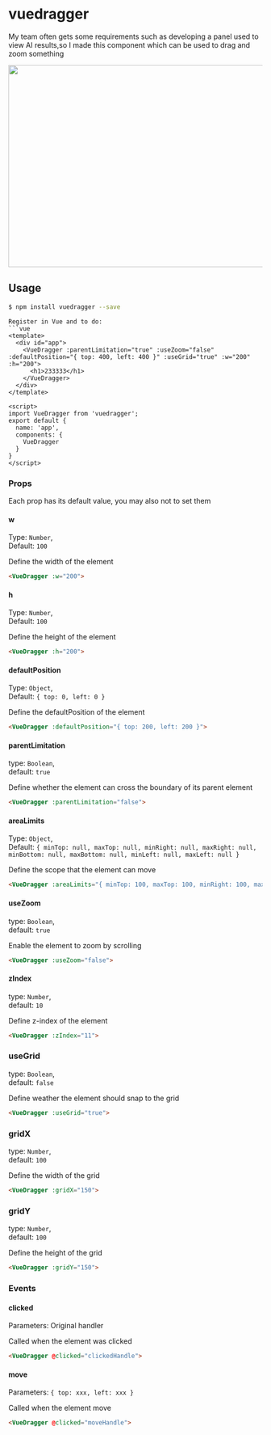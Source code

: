 # vuedragger
My team often gets some requirements such as developing a panel used to view AI results,so I made this component which can be used to drag and zoom something
<div align='center'>
 <img src='https://i.loli.net/2020/01/07/KtP1T9h7vwBuOeb.gif' width='600px' height='400px'/>
</div>

## Usage
```bash
$ npm install vuedragger --save
```    
```
Register in Vue and to do:
```vue
<template>
  <div id="app">
    <VueDragger :parentLimitation="true" :useZoom="false" :defaultPosition="{ top: 400, left: 400 }" :useGrid="true" :w="200" :h="200">
      <h1>233333</h1>
    </VueDragger>
  </div>
</template>

<script>
import VueDragger from 'vuedragger';
export default {
  name: 'app',
  components: {
    VueDragger
  }
}
</script>

```

### Props

Each prop has its default value, you may also not to set them

#### w
Type: `Number`,<br>
Default: `100`

Define the width of the element
```html
<VueDragger :w="200">
```

#### h
Type: `Number`,<br>
Default: `100`

Define the height of the element
```html
<VueDragger :h="200">
```

#### defaultPosition
Type: `Object`,<br>
Default: `{ top: 0, left: 0 }`

Define the defaultPosition of the element
```html
<VueDragger :defaultPosition="{ top: 200, left: 200 }">
```

#### parentLimitation
type: `Boolean`, <br>
default: `true`

Define whether the element can cross the boundary of its parent element
```html
<VueDragger :parentLimitation="false">
```

#### areaLimits
Type: `Object`,<br>
Default: `{ minTop: null, maxTop: null, minRight: null, maxRight: null, minBottom: null, maxBottom: null, minLeft: null, maxLeft: null }`

Define the scope that the element can move
```html
<VueDragger :areaLimits="{ minTop: 100, maxTop: 100, minRight: 100, maxRight: 100, minBottom: 100, maxBottom: 100, minLeft: 100, maxLeft: 100 }">
```

#### useZoom
type: `Boolean`,<br>
default: `true`

Enable the element to zoom by scrolling
```html
<VueDragger :useZoom="false">
```

#### zIndex
type: `Number`,<br>
default: `10`

Define z-index of the element
```html
<VueDragger :zIndex="11">
```

### useGrid
type: `Boolean`,<br>
default: `false`

Define weather the element should snap to the grid
```html
<VueDragger :useGrid="true">
```

### gridX
type: `Number`,<br>
default: `100`

Define the width of the grid
```html
<VueDragger :gridX="150">
```

### gridY
type: `Number`,<br>
default: `100`

Define the height of the grid
```html
<VueDragger :gridY="150">
```

### Events

#### clicked
Parameters: Original handler

Called when the element was clicked
```html
<VueDragger @clicked="clickedHandle">
```

#### move
Parameters: `{ top: xxx, left: xxx }`

Called when the element move
```html
<VueDragger @clicked="moveHandle">
```

             